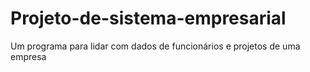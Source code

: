 # Projeto-de-sistema-empresarial
Um programa para lidar com dados de funcionários e projetos de uma empresa
